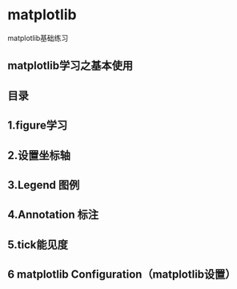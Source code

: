 # matplotlib
matplotlib基础练习
## matplotlib学习之基本使用
## 目录
## 1.figure学习
## 2.设置坐标轴
## 3.Legend 图例
## 4.Annotation 标注
## 5.tick能见度
## 6 matplotlib Configuration（matplotlib设置）
